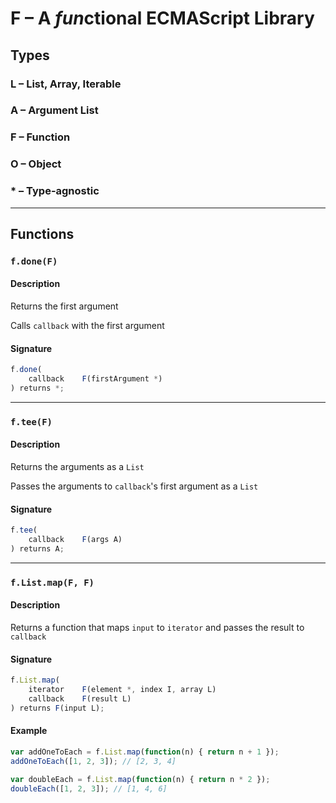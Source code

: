 # F – A *fun*ctional ECMAScript Library


## Types

### L – List, Array, Iterable
### A – Argument List
### F – Function
### O – Object
### * – Type-agnostic


---
## Functions


### ``f.done(F)``
#### Description
Returns the first argument

Calls ``callback`` with the first argument

#### Signature
```js
f.done(
    callback    F(firstArgument *)
) returns *;
```


---
### ``f.tee(F)``
#### Description
Returns the arguments as a ``List``

Passes the arguments to ``callback``'s first argument as a ``List``

#### Signature
```js
f.tee(
    callback    F(args A)
) returns A;
```


---
### ``f.List.map(F, F)``
#### Description
Returns a function that maps ``input`` to ``iterator`` and passes the result to ``callback``

#### Signature
```js
f.List.map(
    iterator    F(element *, index I, array L)
    callback    F(result L)
) returns F(input L);
```

#### Example
```js
var addOneToEach = f.List.map(function(n) { return n + 1 });
addOneToEach([1, 2, 3]); // [2, 3, 4]

var doubleEach = f.List.map(function(n) { return n * 2 });
doubleEach([1, 2, 3]); // [1, 4, 6]
```
